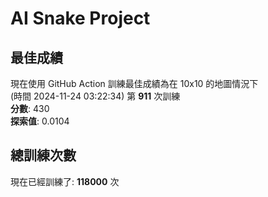 
# AI Snake Project

## **最佳成績**
現在使用 GitHub Action 訓練最佳成績為在 10x10 的地圖情況下  
(時間 2024-11-24 03:22:34) 第 **911** 次訓練  
**分數**: 430  
**探索值**: 0.0104

## 總訓練次數
現在已經訓練了: **118000** 次
